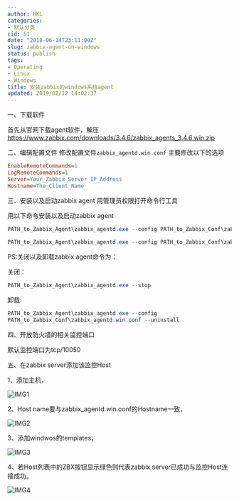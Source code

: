 ```yaml
---
author: HKL
categories:
- 默认分类
cid: 51
date: "2018-06-14T23:11:00Z"
slug: zabbix-agent-on-windows
status: publish
tags:
- Operating
- Linux
- Windows
title: 安装zabbix的windows系统agent
updated: 2019/02/12 14:02:37
---
```



一、下载软件

首先从官网下载agent软件，解压
https://www.zabbix.com/downloads/3.4.6/zabbix_agents_3.4.6.win.zip

二、编辑配置文件
修改配置文件`zabbix_agentd.win.conf` 主要修改以下的选项


<!--more-->

```ini
EnableRemoteCommands=1
LogRemoteCommands=1
Server=Your_Zabbix_Server_IP_Address
Hostname=The_Client_Name
```

三、安装以及启动zabbix agent
用管理员权限打开命令行工具

用以下命令安装以及启动zabbix agent

```powershell
PATH_to_Zabbix_Agent\zabbix_agentd.exe --config PATH_to_Zabbix_Conf\zabbix_agentd.win.conf --install
    
PATH_to_Zabbix_Agent\zabbix_agentd.exe --config PATH_to_Zabbix_Conf\zabbix_agentd.win.conf --start
```

PS:关闭以及卸载zabbix agent命令为：

关闭：

```powershell
PATH_to_Zabbix_Agent\zabbix_agentd.exe --stop
```

卸载:

```powershell
PATH_to_Zabbix_Agent\zabbix_agentd.exe --config
PATH_to_Zabbix_Conf\zabbix_agentd.win.conf --uninstall
```

四、开放防火墙的相关监控端口

默认监控端口为tcp/10050

五、在zabbix server添加该监控Host

1、添加主机， 

![IMG1][1]

2、Host name要与zabbix_agentd.win.conf的Hostname一致，

![IMG2][2]

3、添加windwos的templates，
 
![IMG3][3]

4、若Host列表中的ZBX按钮显示绿色则代表zabbix server已成功与监控Host连接成功。 

![IMG4][4]


  [1]: https://cdn.jsdelivr.net/gh/hiplon/blog-photo/2018/06/alhwk2458n.jpeg
  [2]: https://cdn.jsdelivr.net/gh/hiplon/blog-photo/2018/06/tvu6bi6ngt.jpeg
  [3]: https://cdn.jsdelivr.net/gh/hiplon/blog-photo/2018/06/flr5rh6jyo.jpeg
  [4]: https://cdn.jsdelivr.net/gh/hiplon/blog-photo/2018/06/8anqfei98f.jpeg
